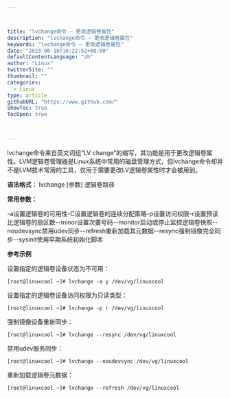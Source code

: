 ```yaml
---



title: "lvchange命令 – 更改逻辑卷属性"
description: "lvchange命令 – 更改逻辑卷属性"
keywords: "lvchange命令 – 更改逻辑卷属性"
date: "2023-06-18T16:22:52+08:00"
defaultContentLanguage: "zh"
author: "Linux"
twitterSite: ""
thumbnail: ""
categories:
  - Linux
type: article
githubURL: "https://www.github.com/"
ShowToc: true
TocOpen: true



---
```


lvchange命令来自英文词组“LV change”的缩写，其功能是用于更改逻辑卷属性。LVM逻辑卷管理器是Linux系统中常用的磁盘管理方式，但lvchange命令却并不是LVM技术常用的工具，仅用于需要更改LV逻辑卷属性时才会被用到。

**语法格式：** lvchange [参数] 逻辑卷路径

**常用参数：**

-a设置逻辑卷的可用性-C设置逻辑卷的连续分配策略-p设置访问权限-r设置预读比逻辑卷的扇区数--minor设置次要号码--monitor启动或停止监控逻辑卷快照--noudevsync禁用udev同步--refresh重新加载其元数据--resync强制镜像完全同步--sysinit使用早期系统初始化脚本

**参考示例**

设置指定的逻辑卷设备状态为不可用：

```
[root@linuxcool ~]# lvchange -a y /dev/vg/linuxcool
```

设置指定的逻辑卷设备访问权限为只读类型：

```
[root@linuxcool ~]# lvchange -p r /dev/vg/linuxcool
```

强制镜像设备重新同步：

```
[root@linuxcool ~]# lvchange --resync /dev/vg/linuxcool
```

禁用udev服务同步：

```
[root@linuxcool ~]# lvchange --noudevsync /dev/vg/linuxcool
```

重新加载逻辑卷元数据：

```
[root@linuxcool ~]# lvchange --refresh /dev/vg/linuxcool
```